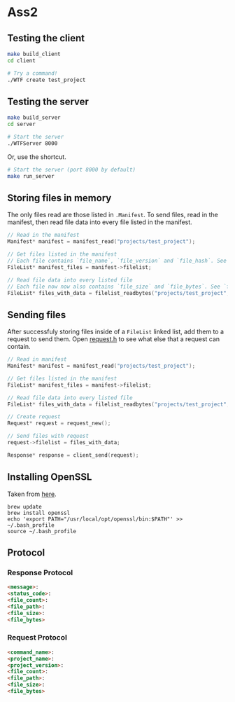 # Ass2

## Testing the client

```bash
make build_client
cd client

# Try a command!
./WTF create test_project
```

## Testing the server

```bash
make build_server
cd server

# Start the server
./WTFServer 8000
```

Or, use the shortcut.

```bash
# Start the server (port 8000 by default)
make run_server
```

## Storing files in memory

The only files read are those listed in `.Manifest`. To send files, read in the manifest, then read file data into every file listed in the manifest.

```c
// Read in the manifest
Manifest* manifest = manifest_read("projects/test_project");

// Get files listed in the manifest
// Each file contains `file_name`, `file_version` and `file_hash`. See `filelist.h`
FileList* manifest_files = manifest->filelist;

// Read file data into every listed file
// Each file now now also contains `file_size` and `file_bytes`. See `filelist.h`
FileList* files_with_data = filelist_readbytes("projects/test_project", manifest_files);
```

## Sending files

After successfuly storing files inside of a `FileList` linked list, add them to a request to send them. Open [request.h](src/request.h) to see what else that a request can contain.

```c
// Read in manifest
Manifest* manifest = manifest_read("projects/test_project");

// Get files listed in the manifest
FileList* manifest_files = manifest->filelist;

// Read file data into every listed file
FileList* files_with_data = filelist_readbytes("projects/test_project", manifest_files);

// Create request
Request* request = request_new();

// Send files with request
request->filelist = files_with_data;

Response* response = client_send(request);
```

## Installing OpenSSL

Taken from [here](https://stackoverflow.com/questions/35129977/how-to-install-latest-version-of-openssl-mac-os-x-el-capitan).

```
brew update
brew install openssl
echo 'export PATH="/usr/local/opt/openssl/bin:$PATH"' >> ~/.bash_profile
source ~/.bash_profile
```

## Protocol

### Response Protocol

```md
<message>:
<status_code>:
<file_count>:
<file_path>:
<file_size>:
<file_bytes>
```

### Request Protocol

```md
<command_name>:
<project_name>:
<project_version>:
<file_count>:
<file_path>:
<file_size>:
<file_bytes>
```

